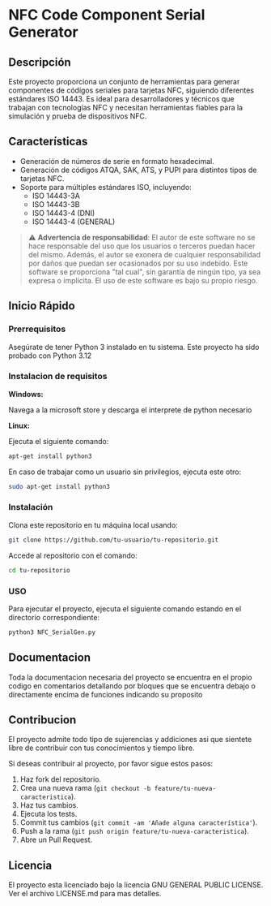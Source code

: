 # NFC Code Component Serial Generator

## Descripción

Este proyecto proporciona un conjunto de herramientas para generar componentes de códigos seriales para tarjetas NFC, siguiendo diferentes estándares ISO 14443. Es ideal para desarrolladores y técnicos que trabajan con tecnologías NFC y necesitan herramientas fiables para la simulación y prueba de dispositivos NFC.

## Características

- Generación de números de serie en formato hexadecimal.
- Generación de códigos ATQA, SAK, ATS, y PUPI para distintos tipos de tarjetas NFC.
- Soporte para múltiples estándares ISO, incluyendo:
  - ISO 14443-3A
  - ISO 14443-3B
  - ISO 14443-4 (DNI)
  - ISO 14443-4 (GENERAL)


> :warning: **Advertencia de responsabilidad**: El autor de este software no se hace responsable del uso que los usuarios o terceros puedan hacer del mismo. Además, el autor se exonera de cualquier responsabilidad por daños que puedan ser ocasionados por su uso indebido. Este software se proporciona "tal cual", sin garantía de ningún tipo, ya sea expresa o implícita. El uso de este software es bajo su propio riesgo.

## Inicio Rápido

### Prerrequisitos

Asegúrate de tener Python 3 instalado en tu sistema. Este proyecto ha sido probado con Python 3.12

### Instalacion de requisitos

**Windows:**

Navega a la microsoft store y descarga el interprete de python necesario

**Linux:**

Ejecuta el siguiente comando:
```bash
apt-get install python3
```

En caso de trabajar como un usuario sin privilegios, ejecuta este otro:
```bash
sudo apt-get install python3
```

### Instalación

Clona este repositorio en tu máquina local usando:

```bash
git clone https://github.com/tu-usuario/tu-repositorio.git
```
Accede al repositorio con el comando:

```bash
cd tu-repositorio
```

### USO

Para ejecutar el proyecto, ejecuta el siguiente comando estando en el directorio correspondiente:

```bash
python3 NFC_SerialGen.py
```

## Documentacion

Toda la documentacion necesaria del proyecto se encuentra en el propio codigo en comentarios detallando por bloques que se encuentra debajo o directamente encima de funciones indicando su proposito

## Contribucion

El proyecto admite todo tipo de sujerencias y addiciones asi que sientete libre de contribuir con tus conocimientos y tiempo libre.

Si deseas contribuir al proyecto, por favor sigue estos pasos:

1. Haz fork del repositorio.
2. Crea una nueva rama (`git checkout -b feature/tu-nueva-caracteristica`).
3. Haz tus cambios.
4. Ejecuta los tests.
5. Commit tus cambios (`git commit -am 'Añade alguna característica'`).
6. Push a la rama (`git push origin feature/tu-nueva-caracteristica`).
7. Abre un Pull Request.

## Licencia
El proyecto esta licenciado bajo la licencia GNU GENERAL PUBLIC LICENSE. Ver el archivo LICENSE.md para mas detalles.





